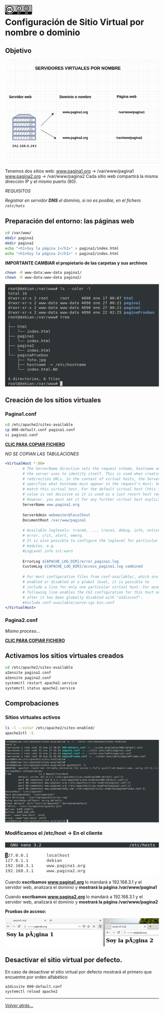 <img src="/imagenes/MI-LICENCIA88x31.png" style="float: left; margin-right: 10px;" />

# Configuración de Sitio Virtual por nombre o dominio

## Objetivo

![SitiosVirtuales](../../../imagenes/apache2/SitosVirtuales.jpg)

Tenemos dos sitios web:
www.pagina1.org → /var/www/pagina1
www.pagina2.org → /var/www/pagina2
Cada sitio web compartirá la misma dirección IP y el mismo puerto (80).

*REQUISITOS*

*Registrar en servidor **DNS** el dominio, si no es posible, en el fichero ``/etc/hots``*

## Preparación del entorno: las páginas web

```bash
cd /var/www/
mkdir pagina1
mkdir pagina2
echo "<h1>Soy la página 1</h1>" > pagina1/index.html
echo "<h1>Soy la página 2</h1>" > pagina2/index.html
```

**IMPORTANTE CAMBIAR el propietario de las carpetas y sus archivos**

```bash
chown -R www-data:www-data pagina1/
chown -R www-data:www-data pagina2/
```
![SitiosVirtuales](../../../imagenes/apache2/SitiosVirtualesCreados.jpg)

## Creación de los sitios virtuales

### Pagina1.conf
```bash
cd /etc/apache2/sites-available
cp 000-default.conf pagina1.conf
vi pagina1.conf
```
[**CLIC PARA COPIAR FICHERO**](./pagina1.conf)

*NO SE COPIAN LAS TABULACIONES*
```apache
<VirtualHost *:80>
        # The ServerName directive sets the request scheme, hostname and port that
        # the server uses to identify itself. This is used when creating
        # redirection URLs. In the context of virtual hosts, the ServerName
        # specifies what hostname must appear in the request's Host: header to
        # match this virtual host. For the default virtual host (this file) this
        # value is not decisive as it is used as a last resort host regardless.
        # However, you must set it for any further virtual host explicitly.
        ServerName www.pagina1.org

        ServerAdmin webmaster@localhost
        DocumentRoot /var/www/pagina1

        # Available loglevels: trace8, ..., trace1, debug, info, notice, warn,
        # error, crit, alert, emerg.
        # It is also possible to configure the loglevel for particular
        # modules, e.g.
        #LogLevel info ssl:warn

        ErrorLog ${APACHE_LOG_DIR}/error_pagina1.log
        CustomLog ${APACHE_LOG_DIR}/access_pagina1.log combined

        # For most configuration files from conf-available/, which are
        # enabled or disabled at a global level, it is possible to
        # include a line for only one particular virtual host. For example the
        # following line enables the CGI configuration for this host only
        # after it has been globally disabled with "a2disconf".
        #Include conf-available/serve-cgi-bin.conf
</VirtualHost>
```
### Pagina2.conf

*Mismo proceso...*

[**CLIC PARA COPIAR FICHERO**](./pagina2.conf)

## Activamos los sitios virtuales creados

```bash
cd /etc/apache2/sites-available
a2ensite pagina1.conf
a2ensite pagina2.conf
systemctl restart apache2.service
systemctl status apache2.service
```


## Comprobaciones

### Sitios virtuales activos

```bash
ls -l --color /etc/apache2/sites-enabled/
apache2ctl -S
```

![SitiosVirtuales](../../../imagenes/apache2/SitiosVirtualesActivos.jpg)

### Modificamos el /etc/host → En el cliente

![SitiosVirtuales](../../../imagenes/apache2/clienteDNS.jpg)

Cuando **escribamos www.pagina1.org** lo mandará a 192.168.3.1 y el servidor web, analizará el dominio y **mostrará la página /var/www/pagina1**

Cuando **escribamos www.pagina2.org** lo mandará a 192.168.3.1 y el servidor web, analizará el dominio y **mostrará la página /var/www/pagina2**

**Pruebas de acceso:**

![SitiosVirtuales](../../../imagenes/apache2/accesoPaginas.png)

## Desactivar el sitio virtual por defecto.

En caso de desactivar el sitio virtual por defecto mostrará el primero que encuentre por orden alfabético 

```bash
a2dissite 000-default.conf 
systemctl reload apache2
```
_________________________________________________
*[Volver atrás...](/README.md)*

